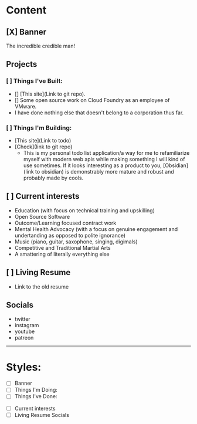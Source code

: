 # Content

## [X] Banner
The incredible credible man!

## Projects

### [ ] Things I've Built:
- [] [This site](Link to git repo).
- [] Some open source work on Cloud Foundry as an employee of VMware.
- I have done nothing else that doesn't belong to a corporation thus far.

### [ ] Things I'm Building:
- [This site](Link to todo)
- [Check](link to git repo)
    - This is my personal todo list application/a way for me to refamiliarize myself with modern web apis while making something I will kind of use sometimes. If it looks interesting as a product to you, [Obsidian](link to obsidian) is demonstrably more mature and robust and probably made by cools.

<!-- #### [ ] Live prototypes - open source tools that you could give me some money for or take and modify you do you (what am i the boss)?
- check
- rolodex
- words -->

## [ ] Current interests
- Education (with focus on technical training and upskilling)
- Open Source Software
- Outcome/Learning focused contract work
- Mental Health Advocacy (with a focus on genuine engagement and undertanding as opposed to polite ignorance)
- Music (piano, guitar, saxophone, singing, digimals)
- Competitive and Traditional Martial Arts
- A smattering of literally everything else

## [ ] Living Resume
- Link to the old resume

## Socials
- twitter
- instagram
- youtube
- patreon

---

# Styles:

- [ ] Banner
- [ ] Things I'm Doing:
- [ ] Things I've Done:
<!-- - [ ] Live prototypes - open source tools that you could give me some money for or take and modify you do you what am i the boss? -->
- [ ] Current interests
- [ ] Living Resume
 Socials
